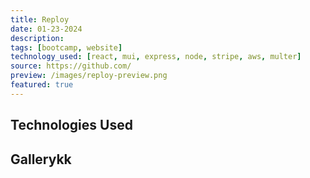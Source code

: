 ```yaml
---
title: Reploy 
date: 01-23-2024
description: 
tags: [bootcamp, website]
technology_used: [react, mui, express, node, stripe, aws, multer]
source: https://github.com/
preview: /images/reploy-preview.png
featured: true
---
```


## Technologies Used

## Gallerykk
